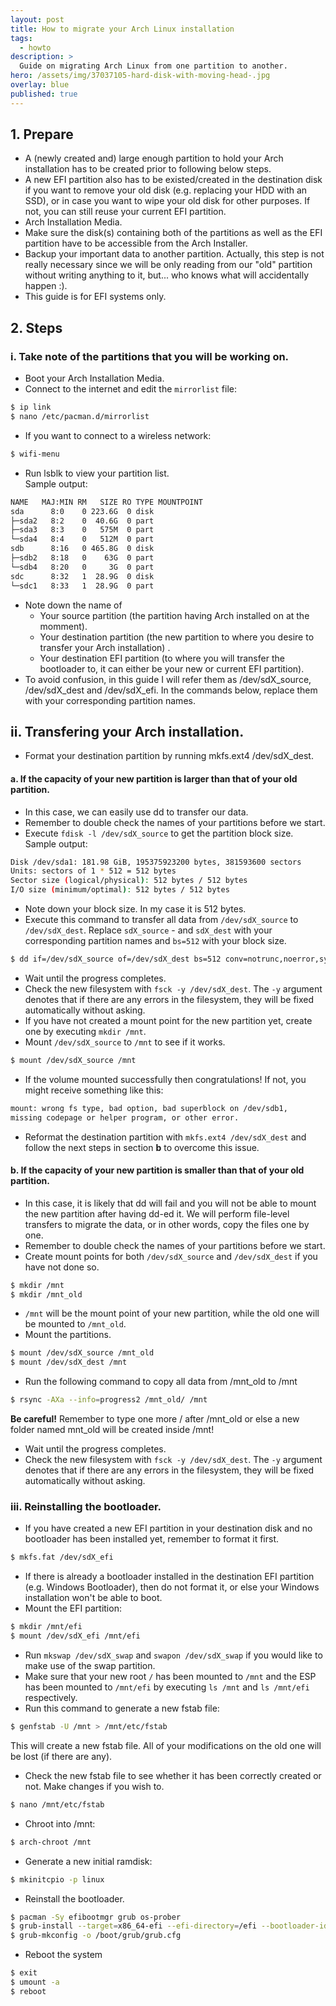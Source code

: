 ```yaml
---
layout: post
title: How to migrate your Arch Linux installation
tags:
  - howto
description: >
  Guide on migrating Arch Linux from one partition to another.
hero: /assets/img/37037105-hard-disk-with-moving-head-.jpg
overlay: blue
published: true
---
```


## 1. Prepare
- A (newly created and) large enough partition to hold your Arch installation has to be created prior to following below steps.
- A new EFI partition also has to be existed/created in the destination disk if you want to remove your old disk (e.g. replacing your HDD with an SSD), or in case you want to wipe your old disk for other purposes. If not, you can still reuse your current EFI partition.
- Arch Installation Media.
- Make sure the disk(s) containing both of the partitions as well as the EFI partition have to be accessible from the Arch Installer.
- Backup your important data to another partition. Actually, this step is not really necessary since we will be only reading from our "old" partition without writing anything to it, but... who knows what will accidentally happen :).
- This guide is for EFI systems only.

## 2. Steps
### i. Take note of the partitions that you will be working on.
- Boot your Arch Installation Media.
- Connect to the internet and edit the `mirrorlist` file:

```bash
$ ip link
$ nano /etc/pacman.d/mirrorlist
```


- If you want to connect to a wireless network:
```bash
$ wifi-menu
```


- Run lsblk to view your partition list.<br>Sample output:

```bash
NAME   MAJ:MIN RM   SIZE RO TYPE MOUNTPOINT
sda      8:0    0 223.6G  0 disk
├─sda2   8:2    0  40.6G  0 part 
├─sda3   8:3    0   575M  0 part 
└─sda4   8:4    0   512M  0 part 
sdb      8:16   0 465.8G  0 disk 
├─sdb2   8:18   0    63G  0 part 
└─sdb4   8:20   0     3G  0 part 
sdc      8:32   1  28.9G  0 disk 
└─sdc1   8:33   1  28.9G  0 part
```


- Note down the name of
  - Your source partition (the partition having Arch installed on at the momment).
  - Your destination partition (the new partition to where you desire to transfer your Arch installation) .
  - Your destination EFI partition (to where you will transfer the bootloader to, it can either be your new or current EFI partition).
- To avoid confusion, in this guide I will refer them as /dev/sdX_source, /dev/sdX_dest and /dev/sdX_efi. In the commands below, replace them with your corresponding partition names.

## ii. Transfering your Arch installation.
- Format your destination partition by running mkfs.ext4 /dev/sdX_dest.

#### a. If the capacity of your new partition is larger than that of your old partition.
- In this case, we can easily use dd to transfer our data.
- Remember to double check the names of your partitions before we start.
- Execute `fdisk -l /dev/sdX_source` to get the partition block size.<br>Sample output:

```bash
Disk /dev/sda1: 181.98 GiB, 195375923200 bytes, 381593600 sectors
Units: sectors of 1 * 512 = 512 bytes
Sector size (logical/physical): 512 bytes / 512 bytes
I/O size (minimum/optimal): 512 bytes / 512 bytes
```


- Note down your block size. In my case it is 512 bytes.
- Execute this command to transfer all data from `/dev/sdX_source` to `/dev/sdX_dest`. Replace `sdX_source` - and `sdX_dest` with your corresponding partition names and `bs=512` with your block size.

```bash
$ dd if=/dev/sdX_source of=/dev/sdX_dest bs=512 conv=notrunc,noerror,sync status=progress
```


- Wait until the progress completes.
- Check the new filesystem with `fsck -y /dev/sdX_dest`. The `-y` argument denotes that if there are any errors in the filesystem, they will be fixed automatically without asking.
- If you have not created a mount point for the new partition yet, create one by executing `mkdir /mnt`.
- Mount `/dev/sdX_source` to `/mnt` to see if it works.

```bash
$ mount /dev/sdX_source /mnt
```


- If the volume mounted successfully then congratulations! If not, you might receive something like this:

```bash
mount: wrong fs type, bad option, bad superblock on /dev/sdb1, 
missing codepage or helper program, or other error.
```


- Reformat the destination partition with `mkfs.ext4 /dev/sdX_dest` and follow the next steps in section **b** to overcome this issue.

#### b. If the capacity of your new partition is smaller than that of your old partition.
- In this case, it is likely that dd will fail and you will not be able to mount the new partition after having dd-ed it. We will perform file-level transfers to migrate the data, or in other words, copy the files one by one.
- Remember to double check the names of your partitions before we start.
- Create mount points for both `/dev/sdX_source` and `/dev/sdX_dest` if you have not done so.

```bash
$ mkdir /mnt
$ mkdir /mnt_old 
```


- `/mnt` will be the mount point of your new partition, while the old one will be mounted to `/mnt_old`.
- Mount the partitions.

```bash
$ mount /dev/sdX_source /mnt_old
$ mount /dev/sdX_dest /mnt
```


- Run the following command to copy all data from /mnt_old to /mnt

```bash
$ rsync -AXa --info=progress2 /mnt_old/ /mnt
```

**Be careful!** Remember to type one more / after /mnt_old or else a new folder named mnt_old will be created inside /mnt!

- Wait until the progress completes.
- Check the new filesystem with `fsck -y /dev/sdX_dest`. The `-y` argument denotes that if there are any errors in the filesystem, they will be fixed automatically without asking.

### iii. Reinstalling the bootloader.
- If you have created a new EFI partition in your destination disk and no bootloader has been installed yet, remember to format it first.

```bash
$ mkfs.fat /dev/sdX_efi
```

- If there is already a bootloader installed in the destination EFI partition (e.g. Windows Bootloader), then do not format it, or else your Windows installation won't be able to boot.
- Mount the EFI partition:

```bash
$ mkdir /mnt/efi
$ mount /dev/sdX_efi /mnt/efi
```

- Run `mkswap /dev/sdX_swap` and `swapon /dev/sdX_swap` if you would like to make use of the swap partition.
- Make sure that your new root `/` has been mounted to `/mnt` and the ESP has been mounted to `/mnt/efi` by executing `ls /mnt` and `ls /mnt/efi` respectively.
- Run this command to generate a new fstab file:

```bash
$ genfstab -U /mnt > /mnt/etc/fstab
```

This will create a new fstab file. All of your modifications on the old one will be lost (if there are any).
- Check the new fstab file to see whether it has been correctly created or not. Make changes if you wish to.
```bash
$ nano /mnt/etc/fstab
```

- Chroot into /mnt:
```bash
$ arch-chroot /mnt
```

- Generate a new initial ramdisk:
```bash
$ mkinitcpio -p linux
```

- Reinstall the bootloader.
```bash
$ pacman -Sy efibootmgr grub os-prober
$ grub-install --target=x86_64-efi --efi-directory=/efi --bootloader-id=GRUB
$ grub-mkconfig -o /boot/grub/grub.cfg
```

- Reboot the system
```bash
$ exit
$ umount -a
$ reboot
```
